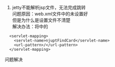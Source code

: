 1. jetty不能解析jsp文件，无法完成跳转<br>
问题原因：web.xml文件中的<servlet-mappig>未设置好<br>
但是为什么是设置<servlet-mappping>文件不清楚<br>
解决办法：将<servlet-mapping>中的
```
  <servlet-mapping>
    <servlet-name>njuptFindCard</servlet-name>
    <url-pattern>/</url-pattern>
  </servlet-mapping>
``` 
问题解决